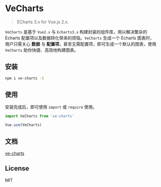 # VeCharts

> ECharts 3.x for Vue.js 2.x.

`VeCharts` 是基于 `Vue2.x` 与 `Echarts3.x` 构建封装的组件库，用以解决繁杂的 Echarts 配置项以及数据转化带来的烦恼。`VeCharts` 生成一个 Echarts 图表时，用户只需关心 **数据** 与 **配置项**，甚至无需配置项，即可生成一个默认的图表，使用 `VeCharts` 助你快捷、高效地构建图表。

## 安装

``` bash
npm i ve-charts -S
```

## 使用

安装完成后，即可使用 `import` 或 `require` 使用。

```js
import VeCharts from 've-charts'

Vue.use(VeCharts)
```

## 文档

[ve-charts](https://xiaoluoboding.github.io/ve-charts)

## License

MIT


